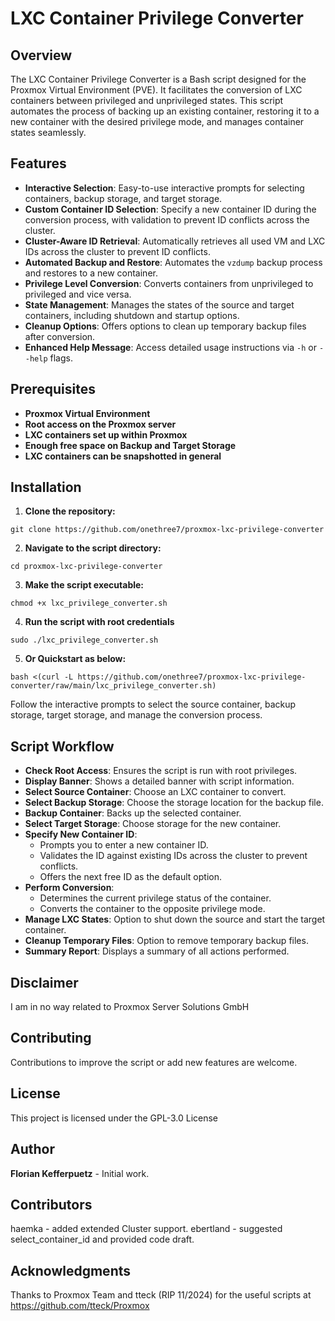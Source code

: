 # LXC Container Privilege Converter

## Overview

The LXC Container Privilege Converter is a Bash script designed for the Proxmox Virtual Environment (PVE). It facilitates the conversion of LXC containers between privileged and unprivileged states. This script automates the process of backing up an existing container, restoring it to a new container with the desired privilege mode, and manages container states seamlessly.

## Features

- **Interactive Selection**: Easy-to-use interactive prompts for selecting containers, backup storage, and target storage.
- **Custom Container ID Selection**: Specify a new container ID during the conversion process, with validation to prevent ID conflicts across the cluster.
- **Cluster-Aware ID Retrieval**: Automatically retrieves all used VM and LXC IDs across the cluster to prevent ID conflicts.
- **Automated Backup and Restore**: Automates the `vzdump` backup process and restores to a new container.
- **Privilege Level Conversion**: Converts containers from unprivileged to privileged and vice versa.
- **State Management**: Manages the states of the source and target containers, including shutdown and startup options.
- **Cleanup Options**: Offers options to clean up temporary backup files after conversion.
- **Enhanced Help Message**: Access detailed usage instructions via `-h` or `--help` flags.

## Prerequisites

- **Proxmox Virtual Environment**
- **Root access on the Proxmox server**
- **LXC containers set up within Proxmox**
- **Enough free space on Backup and Target Storage**
- **LXC containers can be snapshotted in general**

## Installation
1. **Clone the repository:**

`git clone https://github.com/onethree7/proxmox-lxc-privilege-converter`

2. **Navigate to the script directory:**

`cd proxmox-lxc-privilege-converter`

3. **Make the script executable:**

`chmod +x lxc_privilege_converter.sh`

4. **Run the script with root credentials**

`sudo ./lxc_privilege_converter.sh`

5. **Or Quickstart as below:**

`bash <(curl -L https://github.com/onethree7/proxmox-lxc-privilege-converter/raw/main/lxc_privilege_converter.sh)`

Follow the interactive prompts to select the source container, backup storage, target storage, and manage the conversion process.

## Script Workflow
- **Check Root Access**: Ensures the script is run with root privileges.
- **Display Banner**: Shows a detailed banner with script information.
- **Select Source Container**: Choose an LXC container to convert.
- **Select Backup Storage**: Choose the storage location for the backup file.
- **Backup Container**: Backs up the selected container.
- **Select Target Storage**: Choose storage for the new container.
- **Specify New Container ID**:
  - Prompts you to enter a new container ID.
  - Validates the ID against existing IDs across the cluster to prevent conflicts.
  - Offers the next free ID as the default option.
- **Perform Conversion**:
  - Determines the current privilege status of the container.
  - Converts the container to the opposite privilege mode.
- **Manage LXC States**: Option to shut down the source and start the target container.
- **Cleanup Temporary Files**: Option to remove temporary backup files.
- **Summary Report**: Displays a summary of all actions performed.

## Disclaimer
I am in no way related to Proxmox Server Solutions GmbH

## Contributing
Contributions to improve the script or add new features are welcome.

## License
This project is licensed under the GPL-3.0 License

## Author
**Florian Kefferpuetz**  - Initial work.

## Contributors
haemka - added extended Cluster support.
ebertland - suggested select_container_id and provided code draft.

## Acknowledgments
Thanks to Proxmox Team and tteck (RIP 11/2024) for the useful scripts at https://github.com/tteck/Proxmox
